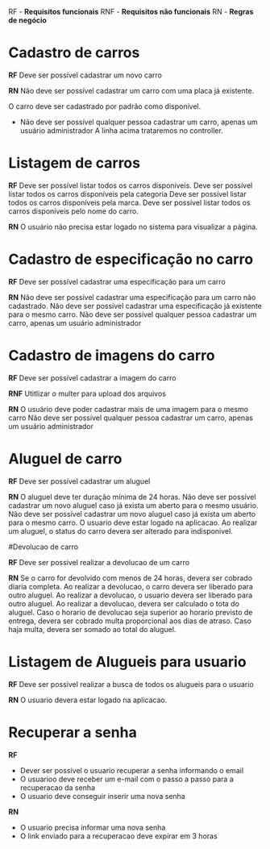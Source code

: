 RF - **Requisitos funcionais**
RNF - **Requisitos não funcionais**
RN - **Regras de negócio**

# Cadastro de carros

**RF**
Deve ser possível cadastrar um novo carro
<!-- Deve ser possível listar todas as categorias. -->

<!-- **RNF** -->
**RN**
Não deve ser possível cadastrar um carro com uma placa já existente.

O carro deve ser cadastrado por padrão como disponível.
 * Não deve ser possível qualquer pessoa cadastrar um carro, apenas um usuário administrador
A linha acima trataremos no controller.

# Listagem de carros

**RF**
Deve ser possível listar todos os carros disponíveis.
Deve ser possível listar todos os carros disponíveis pela categoria
Deve ser possível listar todos os carros disponíveis pela marca.
Deve ser possível listar todos os carros disponíveis pelo nome do carro.

**RN**
O usuário não precisa estar logado no sistema para visualizar a página.

# Cadastro de especificação no carro

**RF**
Deve ser possível cadastrar uma especificação para um carro


**RN**
Não deve ser possível cadastrar uma especificação para um carro não cadastrado.
Não deve ser possível cadastrar uma especificação já existente para o mesmo carro.
Não deve ser possível qualquer pessoa cadastrar um carro, apenas um usuário administrador

# Cadastro de imagens do carro

**RF**
Deve ser possível cadastrar a imagem do carro

**RNF**
Utitlizar o multer para upload dos arquivos

**RN**
O usuário deve poder cadastrar mais de uma imagem para o mesmo carro
Não deve ser possível qualquer pessoa cadastrar um carro, apenas um usuário administrador

# Aluguel de carro

**RF**
Deve ser possível cadastrar um aluguel

**RN**
O aluguel deve ter duração mínima de 24 horas.
Não deve ser possível cadastrar um novo aluguel caso já exista um aberto para o mesmo usuário.
Não deve ser possível cadastrar um novo aluguel caso já exista um aberto para o mesmo carro.
O usuario deve estar logado na aplicacao.
Ao realizar um aluguel, o status do carro devera ser alterado para indisponivel.

#Devolucao de carro

**RF**
Deve ser possivel realizar a devolucao de um carro

**RN**
Se o carro for devolvido com menos de 24 horas, devera ser cobrado diaria completa.
Ao realizar a devolucao, o carro devera ser liberado para outro aluguel.
Ao realizar a devolucao, o usuario devera ser liberado para outro aluguel.
Ao realizar a devolucao, devera ser calculado o tota do aluguel.
Caso o horario de devolucao seja superior ao horario previsto de entrega, devera ser
cobrado multa proporcional aos dias de atraso.
Caso haja multa, devera ser somado ao total do aluguel.

# Listagem de Alugueis para usuario

**RF**
Deve ser possivel realizar a busca de todos os alugueis para o usuario

**RN**
O usuario devera estar logado na aplicacao.


# Recuperar a senha

**RF**
- Dever ser possivel o usuario recuperar a senha informando o email
- O usuarioo deve receber um e-mail com o passo a passo para a recuperacao da senha
- O usuario deve conseguir inserir uma nova senha

**RN**
- O usuario precisa informar uma nova senha
- O link enviado para a recuperacao deve expirar em 3 horas